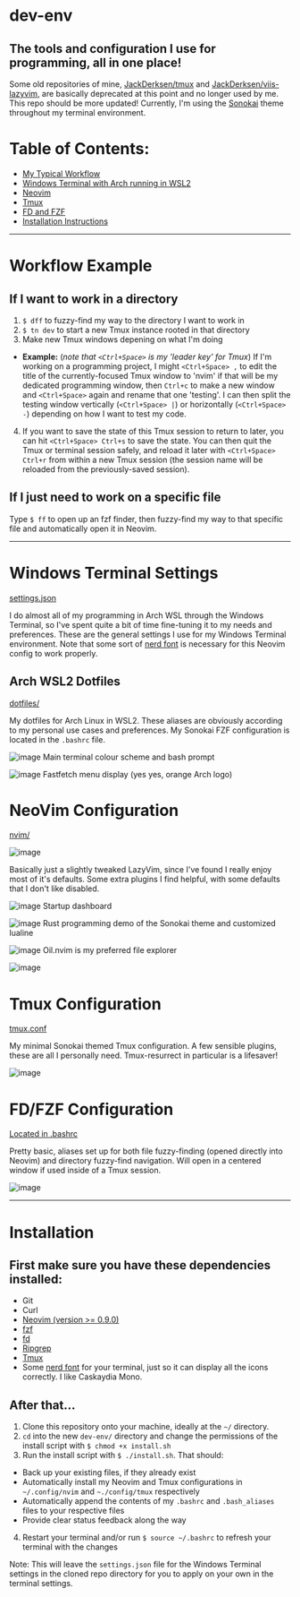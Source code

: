 # dev-env
## The tools and configuration I use for programming, all in one place!

Some old repositories of mine, [JackDerksen/tmux](https://github.com/JackDerksen/tmux) and [JackDerksen/viis-lazyvim](https://github.com/JackDerksen/viis-lazyvim), are basically deprecated at this point and no longer used by me. This repo should be more updated! Currently, I'm using the [Sonokai](https://github.com/sainnhe/sonokai) theme throughout my terminal environment. 

# Table of Contents:
- [My Typical Workflow](#Workflow-Example)
- [Windows Terminal with Arch running in WSL2](#Windows-Terminal-Settings)
- [Neovim](#Neovim-Configuration)
- [Tmux](#Tmux-Configuration)
- [FD and FZF](#FD/FZF-Configuration)
- [Installation Instructions](#Installation)


---

# Workflow Example

## If I want to work in a directory

1. `$ dff` to fuzzy-find my way to the directory I want to work in
2. `$ tn dev` to start a new Tmux instance rooted in that directory
3. Make new Tmux windows depening on what I'm doing
  - **Example:** (*note that `<Ctrl+Space>` is my 'leader key' for Tmux*) If I'm working on a programming project, I might `<Ctrl+Space> ,` to edit the title of the currently-focused Tmux window to 'nvim' if that will be my dedicated programming window, then `Ctrl+c` to make a new window and `<Ctrl+Space>` again and rename that one 'testing'. I can then split the testing window vertically (`<Ctrl+Space> |`) or horizontally (`<Ctrl+Space> -`) depending on how I want to test my code.

4. If you want to save the state of this Tmux session to return to later, you can hit `<Ctrl+Space> Ctrl+s` to save the state. You can then quit the Tmux or terminal session safely, and reload it later with `<Ctrl+Space> Ctrl+r` from within a new Tmux session (the session name will be reloaded from the previously-saved session). 

## If I just need to work on a specific file

Type `$ ff` to open up an fzf finder, then fuzzy-find my way to that specific file and automatically open it in Neovim.


---


# Windows Terminal Settings
[settings.json](https://github.com/JackDerksen/dev-env/blob/main/terminal/settings.json)

I do almost all of my programming in Arch WSL through the Windows Terminal, so I've spent quite a bit of time fine-tuning it to my needs and preferences. These are the general settings I use for my Windows Terminal environment. Note that some sort of [nerd font](https://www.nerdfonts.com/) is necessary for this Neovim config to work properly.


## Arch WSL2 Dotfiles
[dotfiles/](https://github.com/JackDerksen/dev-env/tree/main/dotfiles)

My dotfiles for Arch Linux in WSL2. These aliases are obviously according to my personal use cases and preferences. My Sonokai FZF configuration is located in the `.bashrc` file.

![image](https://github.com/user-attachments/assets/94f8d428-cbcc-4f81-9881-cf0436c99a90)
Main terminal colour scheme and bash prompt

![image](https://github.com/user-attachments/assets/46074455-74e5-4912-9056-2eed97571610)
Fastfetch menu display (yes yes, orange Arch logo)


# NeoVim Configuration
[nvim/](https://github.com/JackDerksen/dev-env/tree/main/nvim)

![image](https://github.com/user-attachments/assets/f0722f22-749c-41fe-a09a-75e16ea95f17)

Basically just a slightly tweaked LazyVim, since I've found I really enjoy most of it's defaults. Some extra plugins I find helpful, with some defaults that I don't like disabled.

![image](https://github.com/user-attachments/assets/3f729d32-1a58-4696-bec8-d744373dfa6b)
Startup dashboard

![image](https://github.com/user-attachments/assets/37024130-dde1-4103-ba7f-ba1d4e97b324)
Rust programming demo of the Sonokai theme and customized lualine

![image](https://github.com/user-attachments/assets/e2455833-fe65-40e2-a504-f949e3ae48ee)
Oil.nvim is my preferred file explorer

![image](https://github.com/user-attachments/assets/4f3ba028-7a03-4111-b196-2d093141d5b1)


# Tmux Configuration
[tmux.conf](https://github.com/JackDerksen/dev-env/tree/main/nvim)

My minimal Sonokai themed Tmux configuration. A few sensible plugins, these are all I personally need. Tmux-resurrect in particular is a lifesaver!

![image](https://github.com/user-attachments/assets/ab69d499-7a05-4413-b5cd-7861f26be04c)


# FD/FZF Configuration
[Located in .bashrc](https://github.com/JackDerksen/dev-env/blob/main/dotfiles/.bashrc)

Pretty basic, aliases set up for both file fuzzy-finding (opened directly into Neovim) and directory fuzzy-find navigation. Will open in a centered window if used inside of a Tmux session.

![image](https://github.com/user-attachments/assets/d3a3227a-d9eb-435a-8c61-3e3a44d84133)

---

# Installation

## First make sure you have these dependencies installed:
- Git
- Curl
- [Neovim (version >= 0.9.0)](https://github.com/neovim/neovim/releases)
- [fzf](https://github.com/junegunn/fzf)
- [fd](https://github.com/sharkdp/fd)
- [Ripgrep](https://https://github.com/BurntSushi/ripgrep)
- [Tmux](https://github.com/tmux/tmux/wiki/Installing)
- Some [nerd font](https://www.nerdfonts.com/) for your terminal, just so it can display all the icons correctly. I like Caskaydia Mono.

## After that...
1. Clone this repository onto your machine, ideally at the `~/` directory.
2. `cd` into the new `dev-env/` directory and change the permissions of the install script with `$ chmod +x install.sh`
3. Run the install script with `$ ./install.sh`. That should:
  - Back up your existing files, if they already exist
  - Automatically install my Neovim and Tmux configurations in `~/.config/nvim` and `~./config/tmux` respectively
  - Automatically append the contents of my `.bashrc` and `.bash_aliases` files to your respective files
  - Provide clear status feedback along the way
4. Restart your terminal and/or run `$ source ~/.bashrc` to refresh your terminal with the changes

Note: This will leave the `settings.json` file for the Windows Terminal settings in the cloned repo directory for you to apply on your own in the terminal settings.
